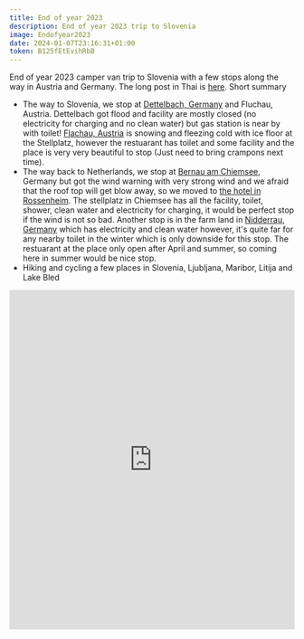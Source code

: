```yaml
---
title: End of year 2023
description: End of year 2023 trip to Slovenia
image: Endofyear2023
date: 2024-01-07T23:16:31+01:00
token: B125fEtEvihRbB
---
```


End of year 2023 camper van trip to Slovenia with a few stops along the way in Austria and Germany.
The long post in Thai is [here](https://www.llun.me/posts/2024-01-07-campervan-slovenia/).
Short summary

- The way to Slovenia, we stop at [Dettelbach, Germany](https://maps.app.goo.gl/Su76ckcQEzV2K4i17) and
  Fluchau, Austria. Dettelbach got flood and facility are mostly closed (no electricity for charging
  and no clean water) but gas station is near by with toilet!
  [Flachau, Austria](https://maps.app.goo.gl/Wo1rgZaWecx1eza79) is snowing and fleezing cold with
  ice floor at the Stellplatz, however the restuarant has toilet and some facility and the place is very
  very beautiful to stop (Just need to bring crampons next time).
- The way back to Netherlands, we stop at [Bernau am Chiemsee](https://maps.app.goo.gl/wXLwqFmgHf46EBJZ7),
  Germany but got the wind warning with very strong wind and we afraid that the roof top will get blow away,
  so we moved to [the hotel in Rossenheim](https://maps.app.goo.gl/ktbnCW7HGCpWTPxr7). The stellplatz in
  Chiemsee has all the facility, toilet, shower, clean water and electricity for charging, it would be
  perfect stop if the wind is not so bad. Another stop is in the farm land in
  [Nidderrau, Germany](https://maps.app.goo.gl/JWbfhV1gPd2yF9uaA) which has electricity and clean water
  however, it's quite far for any nearby toilet in the winter which is only downside for this stop.
  The restuarant at the place only open after April and summer, so coming here in summer would be nice
  stop.
- Hiking and cycling a few places in Slovenia, Ljubljana, Maribor, Litija and Lake Bled

<iframe width='100%' height='600px' src="https://api.mapbox.com/styles/v1/llun/clr28o0h701b401pj612xbol0.html?title=false&access_token=pk.eyJ1IjoibGx1biIsImEiOiJja2FqN2k2djIwNDU5MnlvNjR4YXRrMzFsIn0.Oir7SYHkVKBlgbPHldtRGQ&zoomwheel=false#5.08/48.33/9.15" title="New year 2024 trip" style="border:none;"></iframe>
